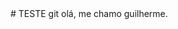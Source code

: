 <!DOCTYPE html>
<html>
<head>
<meta charset="UTF-8"/>
<title>Document</title>
</head>
<body>
<!-- Conteúdo -->
</body>
</html>
# TESTE
git
olá, me chamo guilherme.
